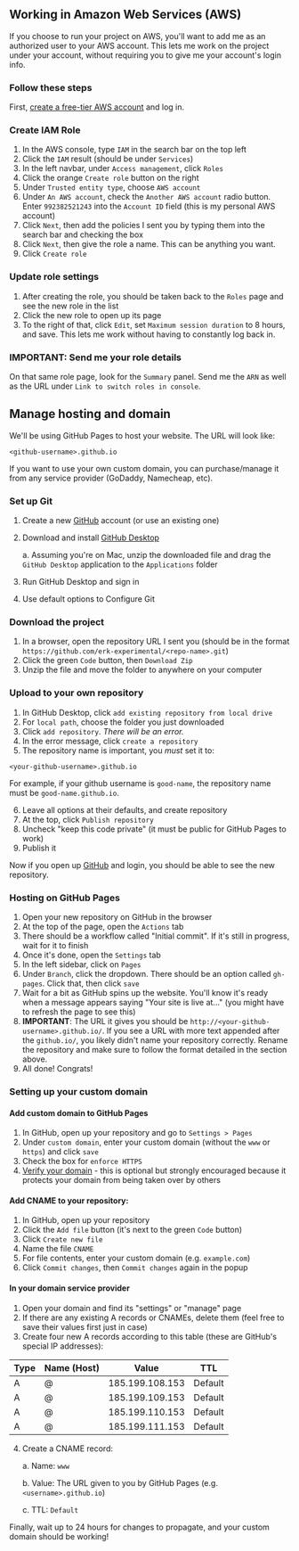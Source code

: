 ## Working in Amazon Web Services (AWS)

If you choose to run your project on AWS, you'll want to add me as an authorized user to your AWS account. This lets me work on the project under your account, without requiring you to give me your account's login info.

### Follow these steps

First, [create a free-tier AWS account](https://aws.amazon.com/free) and log in.

### Create IAM Role

1. In the AWS console, type `IAM` in the search bar on the top left
2. Click the `IAM` result (should be under `Services`)
3. In the left navbar, under `Access management`, click `Roles`
4. Click the orange `Create role` button on the right
5. Under `Trusted entity type`, choose `AWS account`
6. Under `An AWS account`, check the `Another AWS account` radio button. Enter `992382521243` into the `Account ID` field (this is my personal AWS account)
7. Click `Next`, then add the policies I sent you by typing them into the search bar and checking the box
8. Click `Next`, then give the role a name. This can be anything you want.
9. Click `Create role`

### Update role settings

1. After creating the role, you should be taken back to the `Roles` page and see the new role in the list
2. Click the new role to open up its page
3. To the right of that, click `Edit`, set `Maximum session duration` to 8 hours, and save. This lets me work without having to constantly log back in.

### IMPORTANT: Send me your role details

On that same role page, look for the `Summary` panel. Send me the `ARN` as well as the URL under `Link to switch roles in console`.

## Manage hosting and domain

We'll be using GitHub Pages to host your website. The URL will look like:

```
<github-username>.github.io
```

If you want to use your own custom domain, you can purchase/manage it from any service provider (GoDaddy, Namecheap, etc).

### Set up Git

1. Create a new [GitHub](https://github.com/) account (or use an existing one)
2. Download and install [GitHub Desktop](https://github.com/apps/desktop)

   a. Assuming you're on Mac, unzip the downloaded file and drag the `GitHub Desktop` application to the `Applications` folder

3. Run GitHub Desktop and sign in
4. Use default options to Configure Git

### Download the project

1. In a browser, open the repository URL I sent you (should be in the format `https://github.com/erk-experimental/<repo-name>.git`)
2. Click the green `Code` button, then `Download Zip`
3. Unzip the file and move the folder to anywhere on your computer

### Upload to your own repository

1. In GitHub Desktop, click `add existing repository from local drive`
2. For `local path`, choose the folder you just downloaded
3. Click `add repository`. _There will be an error._
4. In the error message, click `create a repository`
5. The repository name is important, you _must_ set it to:

```
<your-github-username>.github.io
```

For example, if your github username is `good-name`, the repository name must be `good-name.github.io`.

6. Leave all options at their defaults, and create repository
7. At the top, click `Publish repository`
8. Uncheck "keep this code private" (it must be public for GitHub Pages to work)
9. Publish it

Now if you open up [GitHub](https://github.com/) and login, you should be able to see the new repository.

### Hosting on GitHub Pages

1. Open your new repository on GitHub in the browser
2. At the top of the page, open the `Actions` tab
3. There should be a workflow called "Initial commit". If it's still in progress, wait for it to finish
4. Once it's done, open the `Settings` tab
5. In the left sidebar, click on `Pages`
6. Under `Branch`, click the dropdown. There should be an option called `gh-pages`. Click that, then click `save`
7. Wait for a bit as GitHub spins up the website. You'll know it's ready when a message appears saying "Your site is live at..." (you might have to refresh the page to see this)
8. **IMPORTANT**: The URL it gives you should be `http://<your-github-username>.github.io/`. If you see a URL with more text appended after the `github.io/`, you likely didn't name your repository correctly. Rename the repository and make sure to follow the format detailed in the section above.
9. All done! Congrats!

### Setting up your custom domain

#### Add custom domain to GitHub Pages

1. In GitHub, open up your repository and go to `Settings > Pages`
2. Under `custom domain`, enter your custom domain (without the `www` or `https`) and click `save`
3. Check the box for `enforce HTTPS`
4. [Verify your domain](https://docs.github.com/en/pages/configuring-a-custom-domain-for-your-github-pages-site/verifying-your-custom-domain-for-github-pages) - this is optional but strongly encouraged because it protects your domain from being taken over by others

#### Add CNAME to your repository:

1. In GitHub, open up your repository
2. Click the `Add file` button (it's next to the green `Code` button)
3. Click `Create new file`
4. Name the file `CNAME`
5. For file contents, enter your custom domain (e.g. `example.com`)
6. Click `Commit changes`, then `Commit changes` again in the popup

#### In your domain service provider

1. Open your domain and find its "settings" or "manage" page
2. If there are any existing A records or CNAMEs, delete them (feel free to save their values first just in case)
3. Create four new A records according to this table (these are GitHub's special IP addresses):

| Type | Name (Host) | Value           | TTL     |
| ---- | ----------- | --------------- | ------- |
| A    | @           | 185.199.108.153 | Default |
| A    | @           | 185.199.109.153 | Default |
| A    | @           | 185.199.110.153 | Default |
| A    | @           | 185.199.111.153 | Default |

4. Create a CNAME record:

   a. Name: `www`

   b. Value: The URL given to you by GitHub Pages (e.g. `<username>.github.io`)

   c. TTL: `Default`

Finally, wait up to 24 hours for changes to propagate, and your custom domain should be working!
